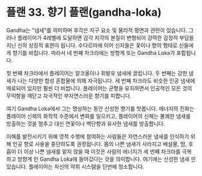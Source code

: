 # 플랜 33. 향기 플랜(gandha-loka)

Gandha는 "냄새"를 의미하며 후각은 지구 요소 및 물리적 평면과 관련이 있습니다. 그러나 플레이어가 4레벨에 도달하면 감각 지각의 본질이 변형되어 강력한 감정적 부담을 지닌 신의 상징적 표현이 됩니다. 수다르마에 이어 신자들은 꽃이나 향의 형태로 신들에게 향기를 바칩니다. 따라서 네 번째 차크라에는 방향계 또는 Gandha Loka가 포함됩니다.

첫 번째 차크라에서 플레이어는 알코올이나 휘발유 냄새에 끌립니다. 두 번째는 강한 냄새가 나는 다양한 합성 혼합물에 의해 자극됩니다. 세 번째 차크라도 비슷한 인공 냄새에 매료되어 있지만 훨씬 더 비쌉니다. 플레이어는 균형을 유지하면서 인공적인 모든 것의 무익함을 깨닫고 자극적인 부자연스러운 향기를 피합니다.

여기 Gandha Loka에서 그는 명상하는 동안 신성한 향기를 맛봅니다. 에너지의 진화는 플레이어 신체의 화학적 수준에서 변화를 일으키고, 플레이어의 신체는 불쾌한 냄새를 방출하는 것을 멈추고 대신 연꽃이나 백단향과 유사한 냄새를 방출합니다.

이해를 발전시키기 위해 영적 수행에 참여하는 사람들은 자연스러운 냄새를 인식하기 위해 인공 향료 사용을 중단하도록 권장됩니다. 몸의 나쁜 냄새가 사라지고 배설물, 땀, 호흡이 더 이상 나쁜 냄새를 맡지 않을 때 이것은 사람의 에너지가 세 번째 차크라를 극복하고 방향계 인 Gandha Loka에 들어갔다는 것을 의미합니다. 여기에는 신성한 냄새 만 있습니다. 플레이어는 자신의 악취 시스템을 단번에 청소합니다.
